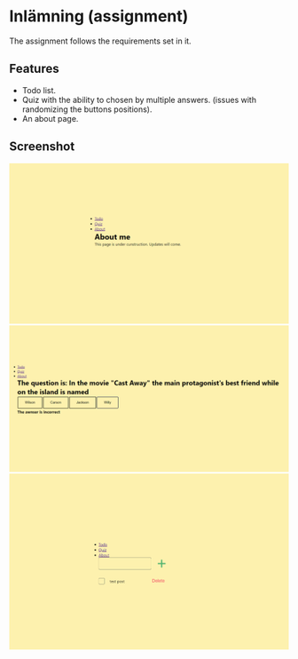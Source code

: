 # Inlämning (assignment)

The assignment follows the requirements set in it.

## Features

- Todo list.
- Quiz with the ability to chosen by multiple answers. (issues with randomizing the buttons positions).
- An about page.

## Screenshot

<img src="https://github.com/ronnisoderberg/reactApp/blob/main/public/screen/3.png"  width="100%" height="30%">
<img src="https://github.com/ronnisoderberg/reactApp/blob/main/public/screen/2.png"  width="100%" height="30%">
<img src="https://github.com/ronnisoderberg/reactApp/blob/main/public/screen/1.png"  width="100%" height="30%">
